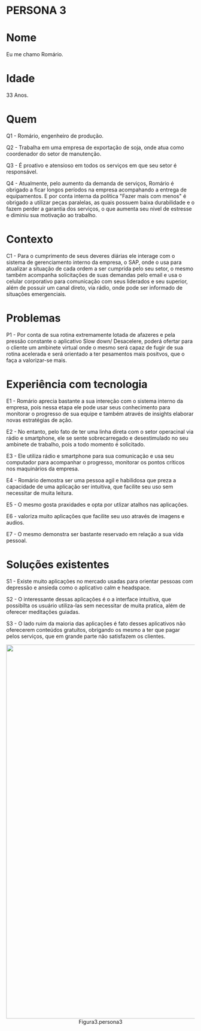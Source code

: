 # PERSONA 3

# Nome
Eu me chamo Romário.

# Idade
33 Anos.

# Quem
Q1 - Romário, engenheiro de produção.

Q2 - Trabalha em uma empresa de exportação de soja,
onde atua como coordenador do setor de manutenção.

Q3 - É proativo e atensioso em todos os serviços em
que seu setor é responsável.

Q4 - Atualmente, pelo aumento da demanda de serviços, Romário é obrigado a ficar longos períodos na empresa 
acompahando a entrega de equipamentos. E por conta interna da politica "Fazer mais com menos" é obrigado 
a utilizar peças paralelas, as quais possuem baixa durabilidade e o fazem perder a garantia dos serviços, 
o que aumenta seu nivel de estresse e diminiu sua motivação ao trabalho.

# Contexto
C1 -  Para o cumprimento de seus deveres diárias ele interage com o sistema de gerenciamento interno da empresa, o SAP, onde o usa para atualizar a situação de cada ordem a ser cumprida pelo seu setor, o mesmo também
acompanha solicitações de suas demandas pelo email e usa o celular corporativo para comunicação com seus liderados e seu superior, além de possuir um canal direto, via rádio, onde pode ser informado  de situações emergenciais.
         
# Problemas

P1 - Por conta de sua rotina extremamente lotada de afazeres e pela pressão constante o aplicativo Slow down/ Desacelere, poderá ofertar para o cliente um ambinete virtual onde o mesmo será capaz de fugir de sua rotina acelerada e será orientado a ter pesamentos mais positvos, que o faça a valorizar-se mais.

# Experiência com tecnologia

E1 - Romário aprecia bastante a sua intereção com o sistema interno da empresa, pois nessa etapa ele pode usar seus conhecimento para monitorar o progresso de sua equipe e também através de insights elaborar novas estratégias de ação.

E2 - No entanto, pelo fato de ter uma linha direta com o setor operacinal via rádio e smartphone, ele se
sente sobrecarregado e desestimulado no seu ambinete de trabalho, pois a todo momento é solicitado.

E3 - Ele utiliza rádio e smartphone para sua comunicação e usa seu computador para acompanhar o progresso,
monitorar os pontos críticos nos maquinários da empresa.

E4 - Romário demostra ser uma pessoa agil e habilidosa que preza a capacidade de uma aplicação ser intuitiva,
que facilite seu uso sem necessitar de muita leitura.

E5 - O mesmo gosta praxidades e opta por utlizar atalhos nas aplicações.

E6 - valoriza muito aplicações que facilite seu uso através de imagens e audios.

E7 - O mesmo demonstra ser bastante reservado em relação a sua vida pessoal.


# Soluções existentes

S1 - Existe muito aplicações no mercado usadas para orientar pessoas
com depressão e ansieda como o aplicativo calm e headspace.

S2 - O interessante dessas aplicações é o a interface intuitiva, que
possibilta os usuário utiliza-las sem necessitar de muita pratica, além de
oferecer meditações guiadas.

S3 - O lado ruim da maioria das aplicações é fato desses aplicativos não
oferecerem conteúdos gratuítos, obrigando os mesmo a ter que pagar
pelos serviços, que em grande parte não satisfazem os clientes. 

<div align="center">
<img src="https://github.com/user-attachments/assets/dcb102f2-0a62-4030-9a9b-cc4e70237c21" width="1000px"/>
</div>
<div align="center">
Figura3.persona3
